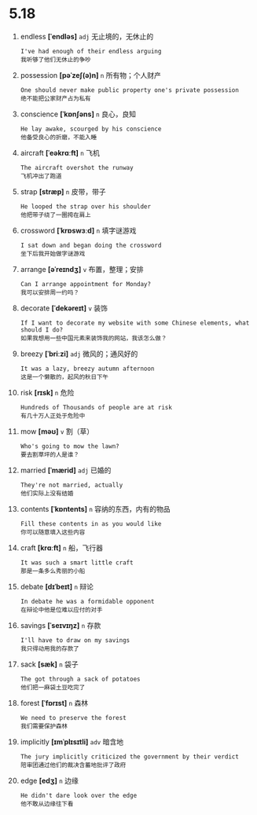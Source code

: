 # 5.18

1. endless **[ˈendləs]** `adj` 无止境的，无休止的

   ```
   I've had enough of their endless arguing
   我听够了他们无休止的争吵
   ```

2. possession **[pəˈzeʃ(ə)n]** `n` 所有物；个人财产

   ```
   One should never make public property one's private possession
   绝不能把公家财产占为私有
   ```

3. conscience **[ˈkɒnʃəns]** `n` 良心，良知

   ```
   He lay awake, scourged by his conscience
   他备受良心的折磨，不能入睡
   ```

4. aircraft **[ˈeəkrɑːft]** `n` 飞机

   ```
   The aircraft overshot the runway
   飞机冲出了跑道
   ```

5. strap **[stræp]** `n` 皮带，带子

   ```
   He looped the strap over his shoulder
   他把带子绕了一圈挎在肩上
   ```

6. crossword **[ˈkrɒswɜːd]** `n` 填字谜游戏

   ```
   I sat down and began doing the crossword
   坐下后我开始做字谜游戏
   ```

7. arrange **[əˈreɪndʒ]** `v` 布置，整理；安排

   ```
   Can I arrange appointment for Monday?
   我可以安排周一约吗？
   ```

8. decorate **[ˈdekəreɪt]** `v` 装饰

   ```
   If I want to decorate my website with some Chinese elements, what should I do?
   如果我想用一些中国元素来装饰我的网站，我该怎么做？
   ```

9. breezy **[ˈbriːzi]** `adj` 微风的；通风好的

   ```
   It was a lazy, breezy autumn afternoon
   这是一个懒散的，起风的秋日下午
   ```

10. risk **[rɪsk]** `n` 危险

    ```
    Hundreds of Thousands of people are at risk
    有几十万人正处于危险中
    ```

11. mow **[məʊ]** `v` 割（草）

    ```
    Who's going to mow the lawn?
    要去割草坪的人是谁？
    ```

12. married **[ˈmærid]** `adj` 已婚的

    ```
    They're not married, actually
    他们实际上没有结婚
    ```

13. contents **[ˈkɒntents]** `n` 容纳的东西，内有的物品

    ```
    Fill these contents in as you would like
    你可以随意填入这些内容
    ```

14. craft **[krɑːft]** `n` 船，飞行器

    ```
    It was such a smart little craft
    那是一条多么秀丽的小船
    ```

15. debate **[dɪˈbeɪt]** `n` 辩论

    ```
    In debate he was a formidable opponent
    在辩论中他是位难以应付的对手
    ```

16. savings **[ˈseɪvɪŋz]** `n` 存款

    ```
    I'll have to draw on my savings
    我只得动用我的存款了
    ```

17. sack **[sæk]** `n` 袋子

    ```
    The got through a sack of potatoes
    他们把一麻袋土豆吃完了
    ```

18. forest **[ˈfɒrɪst]** `n` 森林

    ```
    We need to preserve the forest
    我们需要保护森林
    ```

19. implicitly **[ɪmˈplɪsɪtli]** `adv` 暗含地

    ```
    The jury implicitly criticized the government by their verdict
    陪审团通过他们的裁决含蓄地批评了政府
    ```

20. edge **[edʒ]** `n` 边缘
    ```
    He didn't dare look over the edge
    他不敢从边缘往下看
    ```
